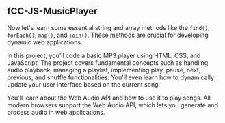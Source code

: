 ## fCC-JS-MusicPlayer

Now let's learn some essential string and array methods like the `find()`, `forEach()`, `map()`, and `join()`.
These methods are crucial for developing dynamic web applications.

In this project, you'll code a basic MP3 player using HTML, CSS, and JavaScript.
The project covers fundamental concepts such as handling audio playback, managing a playlist, implementing play, pause, next, previous, and shuffle functionalities.
You'll even learn how to dynamically update your user interface based on the current song.

You'll learn about the Web Audio API and how to use it to play songs.
All modern browsers support the Web Audio API, which lets you generate and process audio in web applications.
